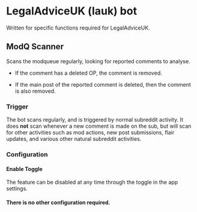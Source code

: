 # LegalAdviceUK (lauk) bot

Written for specific functions required for LegalAdviceUK.

## ModQ Scanner

Scans the modqueue regularly, looking for reported comments to analyse.

- If the comment has a deleted OP, the comment is removed.

- If the main post of the reported comment is deleted, then the comment is also removed.

### Trigger

The bot scans regularly, and is triggered by normal subreddit activity. It does **not** scan whenever a new comment is made on the sub, but will scan for other activities such as mod actions, new post submissions, flair updates, and various other natural subreddit activities.

### Configuration

#### Enable Toggle

The feature can be disabled at any time through the toggle in the app settings.

#### There is no other configuration required.